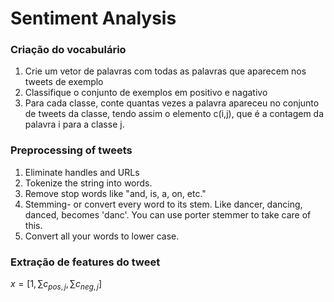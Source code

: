 # Sentiment Analysis

### Criação do vocabulário

1. Crie um vetor de palavras com todas as palavras que aparecem nos tweets de exemplo
2. Classifique o conjunto de exemplos em positivo e nagativo
3. Para cada classe, conte quantas vezes a palavra apareceu no conjunto de tweets da classe, tendo assim o elemento c(i,j), que é a contagem da palavra i para a classe j.

### Preprocessing of tweets

1. Eliminate handles and URLs
2. Tokenize the string into words. 
3. Remove stop words like "and, is, a, on, etc."
4. Stemming- or convert every word to its stem. Like dancer, dancing, danced, becomes 'danc'. You can use porter stemmer to take care of this. 
5. Convert all your words to lower case.

### Extração de features do tweet

$x = [1, \sum{c_{pos,j}}, \sum{c_{neg,j}}]$ 
